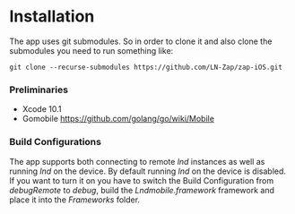 # Installation

The app uses git submodules. So in order to clone it and also clone the submodules you need
to run something like:

```
git clone --recurse-submodules https://github.com/LN-Zap/zap-iOS.git
```

### Preliminaries

* Xcode 10.1
* Gomobile https://github.com/golang/go/wiki/Mobile

### Build Configurations

The app supports both connecting to remote *lnd* instances as well as running *lnd* on the
device. By default running *lnd* on the device is disabled. If you want to turn it on you have to
switch the Build Configuration from *debugRemote* to *debug*, build the
*Lndmobile.framework* framework and place it into the *Frameworks* folder.
